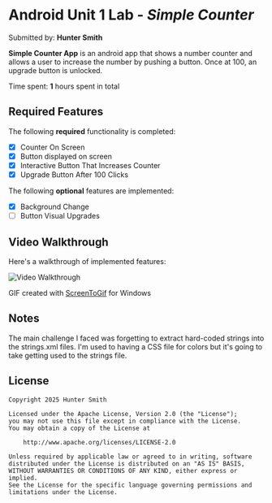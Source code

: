 # Android Unit 1 Lab - *Simple Counter*

Submitted by: **Hunter Smith**

**Simple Counter App** is an android app that shows a number counter and allows a user to increase the number by pushing a button. Once at 100, an upgrade button is unlocked.

Time spent: **1** hours spent in total

## Required Features

The following **required** functionality is completed:

* [X] Counter On Screen
* [X] Button displayed on screen
* [X] Interactive Button That Increases Counter
* [X] Upgrade Button After 100 Clicks

The following **optional** features are implemented:

* [X] Background Change
* [ ] Button Visual Upgrades

## Video Walkthrough

Here's a walkthrough of implemented features:

<img src='https://i.imgur.com/dh3lCMe.gif' title='Video Walkthrough' width='' alt='Video Walkthrough' />

<!-- Replace this with whatever GIF tool you used! -->
GIF created with [ScreenToGif](https://www.screentogif.com/) for Windows

## Notes

The main challenge I faced was forgetting to extract hard-coded strings into the strings.xml files. I'm used to having a CSS file for colors but it's going to take getting used to the strings file.

## License

    Copyright 2025 Hunter Smith

    Licensed under the Apache License, Version 2.0 (the "License");
    you may not use this file except in compliance with the License.
    You may obtain a copy of the License at

        http://www.apache.org/licenses/LICENSE-2.0

    Unless required by applicable law or agreed to in writing, software
    distributed under the License is distributed on an "AS IS" BASIS,
    WITHOUT WARRANTIES OR CONDITIONS OF ANY KIND, either express or implied.
    See the License for the specific language governing permissions and
    limitations under the License.

